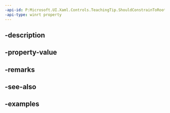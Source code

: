 ```yaml
---
-api-id: P:Microsoft.UI.Xaml.Controls.TeachingTip.ShouldConstrainToRootBoundsProperty
-api-type: winrt property
---
```


## -description

## -property-value

## -remarks

## -see-also

## -examples

